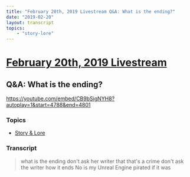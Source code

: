 ```yaml
---
title: "February 20th, 2019 Livestream Q&A: What is the ending?"
date: "2019-02-20"
layout: transcript
topics:
    - "story-lore"
---
```

# [February 20th, 2019 Livestream](../2019-02-20.md)
## Q&A: What is the ending?
https://youtube.com/embed/CB9bSigNYH8?autoplay=1&start=4788&end=4801

### Topics
* [Story & Lore](../topics/story-lore.md)

### Transcript

> what is the ending don't ask her writer that that's a crime don't ask the writer how it ends No is my Unreal Engine pirated if it was
